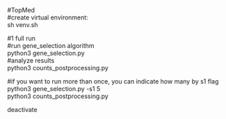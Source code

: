 #TopMed \
#create virtual environment:\
sh venv.sh 

#1 full run \
#run gene_selection algorithm \
python3 gene_selection.py \
#analyze results \
python3 counts_postprocessing.py 

#if you want to run more than once, you can indicate how many by s1 flag \
python3 gene_selection.py -s1 5 \
python3 counts_postprocessing.py 

deactivate  
